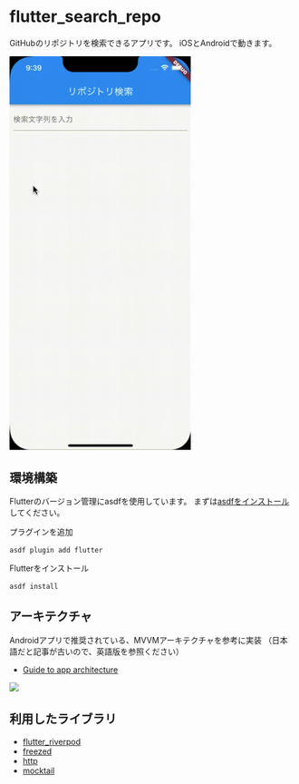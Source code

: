 # flutter_search_repo

GitHubのリポジトリを検索できるアプリです。
iOSとAndroidで動きます。

<img src="resources/demo.gif" width=320>

## 環境構築

Flutterのバージョン管理にasdfを使用しています。
まずは[asdfをインストール](https://asdf-vm.com/guide/getting-started.html)してください。

プラグインを追加
```
asdf plugin add flutter
```

Flutterをインストール
```
asdf install
```

## アーキテクチャ

Androidアプリで推奨されている、MVVMアーキテクチャを参考に実装
（日本語だと記事が古いので、英語版を参照ください）
- [Guide to app architecture](https://developer.android.com/jetpack/guide)

<img src="https://developer.android.com/topic/libraries/architecture/images/mad-arch-overview-data.png" width=320>

## 利用したライブラリ

- [flutter_riverpod](https://pub.dev/packages/flutter_riverpod)
- [freezed](https://pub.dev/packages/freezed)
- [http](https://pub.dev/packages/http)
- [mocktail](https://pub.dev/packages/mocktail)
